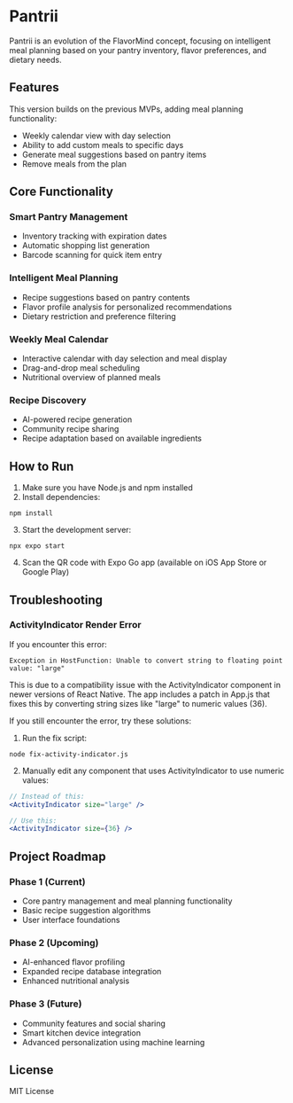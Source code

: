 # Pantrii

Pantrii is an evolution of the FlavorMind concept, focusing on intelligent meal planning based on your pantry inventory, flavor preferences, and dietary needs.

## Features

This version builds on the previous MVPs, adding meal planning functionality:

- Weekly calendar view with day selection
- Ability to add custom meals to specific days
- Generate meal suggestions based on pantry items
- Remove meals from the plan

## Core Functionality

### Smart Pantry Management
- Inventory tracking with expiration dates
- Automatic shopping list generation
- Barcode scanning for quick item entry

### Intelligent Meal Planning
- Recipe suggestions based on pantry contents
- Flavor profile analysis for personalized recommendations
- Dietary restriction and preference filtering

### Weekly Meal Calendar
- Interactive calendar with day selection and meal display
- Drag-and-drop meal scheduling
- Nutritional overview of planned meals

### Recipe Discovery
- AI-powered recipe generation
- Community recipe sharing
- Recipe adaptation based on available ingredients

## How to Run

1. Make sure you have Node.js and npm installed
2. Install dependencies:
```
npm install
```

3. Start the development server:
```
npx expo start
```

4. Scan the QR code with Expo Go app (available on iOS App Store or Google Play)

## Troubleshooting

### ActivityIndicator Render Error

If you encounter this error:
```
Exception in HostFunction: Unable to convert string to floating point value: "large"
```

This is due to a compatibility issue with the ActivityIndicator component in newer versions of React Native. The app includes a patch in App.js that fixes this by converting string sizes like "large" to numeric values (36).

If you still encounter the error, try these solutions:

1. Run the fix script:
```
node fix-activity-indicator.js
```

2. Manually edit any component that uses ActivityIndicator to use numeric values:
```jsx
// Instead of this:
<ActivityIndicator size="large" />

// Use this:
<ActivityIndicator size={36} />
```

## Project Roadmap

### Phase 1 (Current)
- Core pantry management and meal planning functionality
- Basic recipe suggestion algorithms
- User interface foundations

### Phase 2 (Upcoming)
- AI-enhanced flavor profiling
- Expanded recipe database integration
- Enhanced nutritional analysis

### Phase 3 (Future)
- Community features and social sharing
- Smart kitchen device integration
- Advanced personalization using machine learning

## License

MIT License
